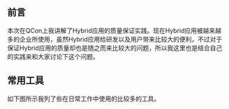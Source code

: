 前言
---
本次在QCon上我讲解了Hybrid应用的质量保证实践。现在Hybrid应用被越来越多的企业所使用，虽然Hybrid应用给研发以及用户带来比较大的便利，不过对于保证Hybrid应用的质量却也是随之而来比较大的问题，所以我这里也是结合自己的实践来和大家讨论下这个问题。

常用工具
---
如下图所示我列了些在日常工作中使用的比较多的工具。
